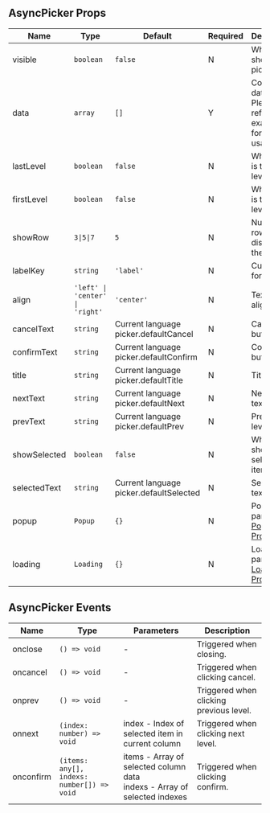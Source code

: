 ## AsyncPicker Props

| Name         | Type                            | Default                                 | Required | Description                                                                             |
| ------------ | ------------------------------- | --------------------------------------- | -------- | --------------------------------------------------------------------------------------- |
| visible      | `boolean`                       | `false`                                 | N        | Whether to show the picker.                                                             |
| data         | `array`                         | `[]`                                    | Y        | Column data. Please refer to examples for specific usage.                               |
| lastLevel    | `boolean`                       | `false`                                 | N        | Whether it is the last level.                                                           |
| firstLevel   | `boolean`                       | `false`                                 | N        | Whether it is the first level.                                                          |
| showRow      | `3\|5\|7`                       | `5`                                     | N        | Number of rows to display in the column.                                                |
| labelKey     | `string`                        | `'label'`                               | N        | Custom key for label.                                                                   |
| align        | `'left' \| 'center' \| 'right'` | `'center'`                              | N        | Text alignment.                                                                         |
| cancelText   | `string`                        | Current language picker.defaultCancel   | N        | Cancel button text.                                                                     |
| confirmText  | `string`                        | Current language picker.defaultConfirm  | N        | Confirm button text.                                                                    |
| title        | `string`                        | Current language picker.defaultTitle    | N        | Title text.                                                                             |
| nextText     | `string`                        | Current language picker.defaultNext     | N        | Next level text.                                                                        |
| prevText     | `string`                        | Current language picker.defaultPrev     | N        | Previous level text.                                                                    |
| showSelected | `boolean`                       | `false`                                 | N        | Whether to show selected items.                                                         |
| selectedText | `string`                        | Current language picker.defaultSelected | N        | Selected text.                                                                          |
| popup        | `Popup`                         | `{}`                                    | N        | Popup parameters [Popup Props](https://stdf.design/#/components?nav=popup&tab=1).       |
| loading      | `Loading`                       | `{}`                                    | N        | Loading parameters [Loading Props](https://stdf.design/#/components?nav=loading&tab=1). |

## AsyncPicker Events

| Name      | Type                                       | Parameters                                                                    | Description                             |
| --------- | ------------------------------------------ | ----------------------------------------------------------------------------- | --------------------------------------- |
| onclose   | `() => void`                               | -                                                                             | Triggered when closing.                 |
| oncancel  | `() => void`                               | -                                                                             | Triggered when clicking cancel.         |
| onprev    | `() => void`                               | -                                                                             | Triggered when clicking previous level. |
| onnext    | `(index: number) => void`                  | index - Index of selected item in current column                              | Triggered when clicking next level.     |
| onconfirm | `(items: any[], indexs: number[]) => void` | items - Array of selected column data<br />indexs - Array of selected indexes | Triggered when clicking confirm.        |
